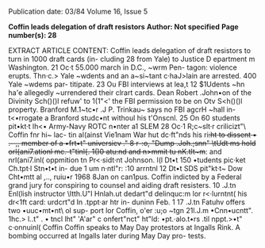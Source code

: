 Publication date: 03/84
Volume 16, Issue 5

**Coffin leads delegation of draft resistors**
**Author: Not specified**
**Page number(s): 28**

EXTRACT ARTICLE CONTENT:
Coffin leads delegation 
of draft resistors to turn 
in 1000 draft cards (in-
cluding 28 from Yale) to 
Justice D epartment m 
Washington. 
21 Oc·t 
55.000 march in D.C., ~wrm Pen-
tagon: violence erupts. Thn·c.> Yale 
~wdents and an a~si~tant c·haJ>lain are 
arrested. 400 Yale 
~wdems par-
titipate. 
23 Ou 
FBI interviews at lea,t 12 $1Udents 
~hn ha'e allegedly ~urrendered their 
clrart cards. Dean Robert .John•on of 
the Divinity Sch()()l refuw' to 1(1"<' the 
FBI permission to be on Otv S<h()()l 
property. 
Branford 
M.1~tc•r .J P. 
Trinkau~ says no FBI agcrH ~hall in-
t<•rrogate a Branford studc•nt withoul 
his t'Onscnl. 
25 On 
60 students pit•kt·t lh<• Army-Navy 
ROTC n•nter a1 SLEM 
28 Oc·1 
R;c~slt·r crilicizt"\ Coffin fnr hi~ lac-
tin al(ainst Vie1nam War hut dc·ft"nds 
his ri~~:ht to dissent • .- ,, member of a 
•frt•t" universicv ." 
8 r-:o, 
"Dump .Joh.;snn" \tUdt·ms hold 
orl{ani7.ationl mc.-t"tinl{. 1()0 atu:nd 
and n>mmit 
tu 
nK.tlt~m~~: and 
nrl(ani7.inl( oppmition tn Pr<·sidt·nt 
Johnson. 
l(l Dt•t 
150 •tudents pic·ket Ch.tpt·l Stn•t•t in-
due 1 um n·ntl"r: :10 arrntnl 
12 Dt•t 
SDS pit"kt·t~ Dow Cht•mtt al ,.., ruiu•r 
1968 
8Jan 
on can1pus. 
Coffin 
indicted 
by 
a 
Federal grand jury for 
conspiring to counsel 
and 
aiding 
draft 
resisters. 
10 .J.tn 
Enl(lish instructor \ltth.U"I Hnlah.ut 
dedart"d delinquc:m lor r<·lurntnt( his 
dr<1ft card: urdcrt"d In .tppt·ar htr in-
duninn Feb. 1 
17 .J.tn 
Fatuhv offers two •uuc•mt•nt\ ol sup-
port lor Coffin, o'er :u;o ~tgn 
21l.J.m 
•Cnn•ucntt". 1hc.> l..t" . • tncl lht" 'A'ar" 
c onfert"nct" ht"ld: •pt.·alo.t•rs .til nppt.>•t" 
c·onnuinl( Coffin 
Coffin speaks to May Day protestors 
at Ingalls Rink. A bombing occurred 
at Ingalls later during May Day pro-
tests.